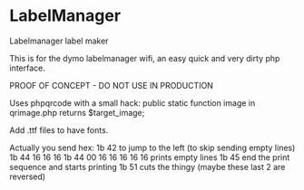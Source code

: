 # LabelManager
Labelmanager label maker

This is for the dymo labelmanager wifi, an easy quick and very dirty php interface.


PROOF OF CONCEPT - DO NOT USE IN PRODUCTION

Uses phpqrcode with a small hack:
  public static function image
  in qrimage.php
  returns $target_image;

Add .ttf files to have fonts.

Actually you send hex:
1b 42 to jump to the left (to skip sending empty lines)
1b 44 <len> 16 <bytes> <as> <specified> <in> <len> 16 <next line> 16 <next line>
1b 44 00 16 16 16 16 16 prints empty lines
1b 45 end the print sequence and starts printing 
1b 51 cuts the thingy (maybe these last 2 are reversed)
